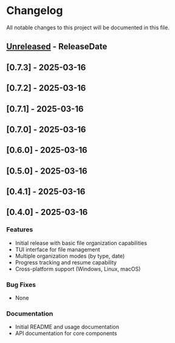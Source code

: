 # Changelog
All notable changes to this project will be documented in this file.

<!-- next-header -->

## [Unreleased] - ReleaseDate

## [0.7.3] - 2025-03-16

## [0.7.2] - 2025-03-16

## [0.7.1] - 2025-03-16

## [0.7.0] - 2025-03-16

## [0.6.0] - 2025-03-16

## [0.5.0] - 2025-03-16

## [0.4.1] - 2025-03-16

## [0.4.0] - 2025-03-16

### Features
- Initial release with basic file organization capabilities
- TUI interface for file management
- Multiple organization modes (by type, date)
- Progress tracking and resume capability
- Cross-platform support (Windows, Linux, macOS)

### Bug Fixes
- None

### Documentation
- Initial README and usage documentation
- API documentation for core components

<!-- next-url -->
[unreleased]: https://github.com/USERNAME/REPO/compare/v0.7.3...HEAD
[unreleased]: https://github.com/USERNAME/REPO/compare/v0.7.2...v0.7.3
[unreleased]: https://github.com/USERNAME/REPO/compare/v0.7.1...v0.7.2
[unreleased]: https://github.com/USERNAME/REPO/compare/v0.7.0...v0.7.1
[unreleased]: https://github.com/USERNAME/REPO/compare/v0.6.0...v0.7.0
[unreleased]: https://github.com/USERNAME/REPO/compare/v0.5.0...v0.6.0
[unreleased]: https://github.com/USERNAME/REPO/compare/v0.4.1...v0.5.0
[unreleased]: https://github.com/USERNAME/REPO/compare/v0.4.0...v0.4.1
[unreleased]: https://github.com/USERNAME/REPO/compare/v0.1.0...v0.4.0